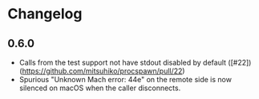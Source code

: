 # Changelog

## 0.6.0

* Calls from the test support not have stdout disabled by default
  ([#22])(https://github.com/mitsuhiko/procspawn/pull/22)
* Spurious "Unknown Mach error: 44e" on the remote side is now
  silenced on macOS when the caller disconnects.

